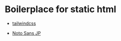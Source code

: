 # Boilerplace for static html

- [tailwindcss](https://tailwindcss.com)

- [Noto Sans JP](https://fonts.google.com/specimen/Noto+Sans+JP)